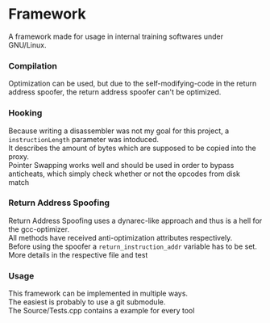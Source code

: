 # Framework
A framework made for usage in internal training softwares under GNU/Linux.

### Compilation
Optimization can be used, but due to the self-modifying-code in the return address spoofer, the return address spoofer can't be optimized.

### Hooking
Because writing a disassembler was not my goal for this project, a `instructionLength` parameter was intoduced.  
It describes the amount of bytes which are supposed to be copied into the proxy.  
Pointer Swapping works well and should be used in order to bypass anticheats, which simply check whether or not the opcodes from disk match

### Return Address Spoofing
Return Address Spoofing uses a dynarec-like approach and thus is a hell for the gcc-optimizer.  
All methods have received anti-optimization attributes respectively.  
Before using the spoofer a ``return_instruction_addr`` variable has to be set.  
More details in the respective file and test

### Usage
This framework can be implemented in multiple ways.  
The easiest is probably to use a git submodule.  
The Source/Tests.cpp contains a example for every tool
